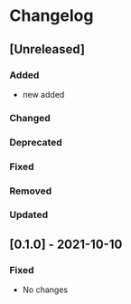 # Changelog

## [Unreleased]

### Added

- new added

### Changed

### Deprecated

### Fixed

### Removed

### Updated

## [0.1.0] - 2021-10-10

### Fixed

- No changes
